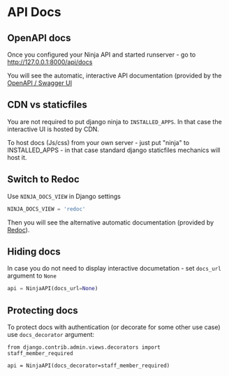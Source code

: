 # API Docs

## OpenAPI docs

Once you configured your Ninja API and started runserver -  go to <a href="http://127.0.0.1:8000/api/docs" target="_blank">http://127.0.0.1:8000/api/docs</a>

You will see the automatic, interactive API documentation (provided by the <a href="https://github.com/swagger-api/swagger-ui" target="_blank">OpenAPI / Swagger UI</a>


## CDN vs staticfiles

You are not required to put django ninja to `INSTALLED_APPS`. In that case the interactive UI is hosted by CDN. 

To host docs (Js/css) from your own server - just put "ninja" to INSTALLED_APPS - in that case standard django staticfiles mechanics will host it.

## Switch to Redoc

Use `NINJA_DOCS_VIEW` in Django settings

```python
NINJA_DOCS_VIEW = 'redoc'
```

Then you will see the alternative automatic documentation (provided by <a href="https://github.com/Redocly/redoc" target="_blank">Redoc</a>).

## Hiding docs

In case you do not need to display interactive documetation - set `docs_url` argument to `None`

```Python
api = NinjaAPI(docs_url=None)
```

## Protecting docs

To protect docs with authentication (or decorate for some other use case) use `docs_decorator` argument:

```
from django.contrib.admin.views.decorators import staff_member_required

api = NinjaAPI(docs_decorator=staff_member_required)
```